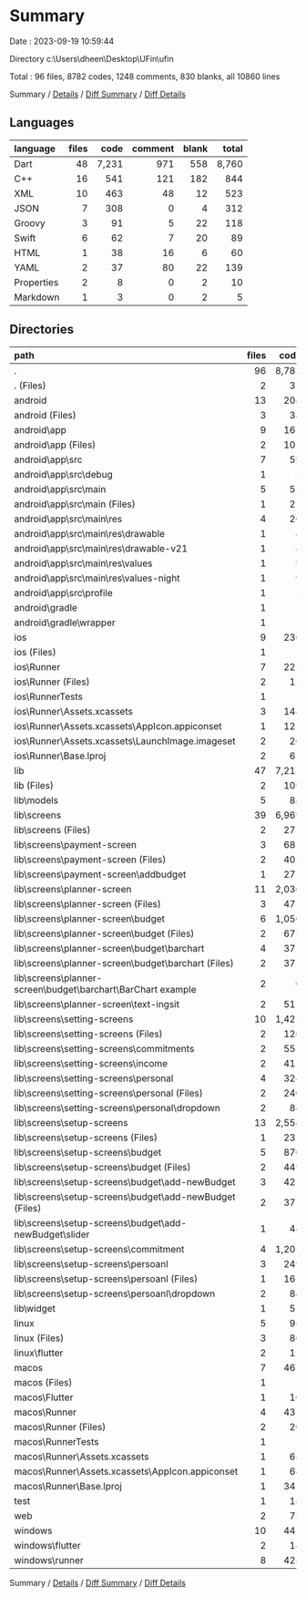# Summary

Date : 2023-09-19 10:59:44

Directory c:\\Users\\dheen\\Desktop\\UFin\\ufin

Total : 96 files,  8782 codes, 1248 comments, 830 blanks, all 10860 lines

Summary / [Details](details.md) / [Diff Summary](diff.md) / [Diff Details](diff-details.md)

## Languages
| language | files | code | comment | blank | total |
| :--- | ---: | ---: | ---: | ---: | ---: |
| Dart | 48 | 7,231 | 971 | 558 | 8,760 |
| C++ | 16 | 541 | 121 | 182 | 844 |
| XML | 10 | 463 | 48 | 12 | 523 |
| JSON | 7 | 308 | 0 | 4 | 312 |
| Groovy | 3 | 91 | 5 | 22 | 118 |
| Swift | 6 | 62 | 7 | 20 | 89 |
| HTML | 1 | 38 | 16 | 6 | 60 |
| YAML | 2 | 37 | 80 | 22 | 139 |
| Properties | 2 | 8 | 0 | 2 | 10 |
| Markdown | 1 | 3 | 0 | 2 | 5 |

## Directories
| path | files | code | comment | blank | total |
| :--- | ---: | ---: | ---: | ---: | ---: |
| . | 96 | 8,782 | 1,248 | 830 | 10,860 |
| . (Files) | 2 | 37 | 80 | 22 | 139 |
| android | 13 | 204 | 51 | 33 | 288 |
| android (Files) | 3 | 38 | 0 | 10 | 48 |
| android\\app | 9 | 161 | 51 | 22 | 234 |
| android\\app (Files) | 2 | 102 | 5 | 13 | 120 |
| android\\app\\src | 7 | 59 | 46 | 9 | 114 |
| android\\app\\src\\debug | 1 | 3 | 4 | 1 | 8 |
| android\\app\\src\\main | 5 | 53 | 38 | 7 | 98 |
| android\\app\\src\\main (Files) | 1 | 27 | 6 | 1 | 34 |
| android\\app\\src\\main\\res | 4 | 26 | 32 | 6 | 64 |
| android\\app\\src\\main\\res\\drawable | 1 | 4 | 7 | 2 | 13 |
| android\\app\\src\\main\\res\\drawable-v21 | 1 | 4 | 7 | 2 | 13 |
| android\\app\\src\\main\\res\\values | 1 | 9 | 9 | 1 | 19 |
| android\\app\\src\\main\\res\\values-night | 1 | 9 | 9 | 1 | 19 |
| android\\app\\src\\profile | 1 | 3 | 4 | 1 | 8 |
| android\\gradle | 1 | 5 | 0 | 1 | 6 |
| android\\gradle\\wrapper | 1 | 5 | 0 | 1 | 6 |
| ios | 9 | 236 | 4 | 13 | 253 |
| ios (Files) | 1 | 7 | 0 | 0 | 7 |
| ios\\Runner | 7 | 222 | 2 | 9 | 233 |
| ios\\Runner (Files) | 2 | 13 | 0 | 3 | 16 |
| ios\\RunnerTests | 1 | 7 | 2 | 4 | 13 |
| ios\\Runner\\Assets.xcassets | 3 | 148 | 0 | 4 | 152 |
| ios\\Runner\\Assets.xcassets\\AppIcon.appiconset | 1 | 122 | 0 | 1 | 123 |
| ios\\Runner\\Assets.xcassets\\LaunchImage.imageset | 2 | 26 | 0 | 3 | 29 |
| ios\\Runner\\Base.lproj | 2 | 61 | 2 | 2 | 65 |
| lib | 47 | 7,217 | 961 | 551 | 8,729 |
| lib (Files) | 2 | 109 | 13 | 12 | 134 |
| lib\\models | 5 | 84 | 97 | 13 | 194 |
| lib\\screens | 39 | 6,969 | 850 | 515 | 8,334 |
| lib\\screens (Files) | 2 | 275 | 2 | 31 | 308 |
| lib\\screens\\payment-screen | 3 | 682 | 15 | 49 | 746 |
| lib\\screens\\payment-screen (Files) | 2 | 405 | 12 | 29 | 446 |
| lib\\screens\\payment-screen\\addbudget | 1 | 277 | 3 | 20 | 300 |
| lib\\screens\\planner-screen | 11 | 2,036 | 768 | 178 | 2,982 |
| lib\\screens\\planner-screen (Files) | 3 | 475 | 19 | 25 | 519 |
| lib\\screens\\planner-screen\\budget | 6 | 1,050 | 742 | 117 | 1,909 |
| lib\\screens\\planner-screen\\budget (Files) | 2 | 673 | 138 | 41 | 852 |
| lib\\screens\\planner-screen\\budget\\barchart | 4 | 377 | 604 | 76 | 1,057 |
| lib\\screens\\planner-screen\\budget\\barchart (Files) | 2 | 377 | 0 | 37 | 414 |
| lib\\screens\\planner-screen\\budget\\barchart\\BarChart example | 2 | 0 | 604 | 39 | 643 |
| lib\\screens\\planner-screen\\text-ingsit | 2 | 511 | 7 | 36 | 554 |
| lib\\screens\\setting-screens | 10 | 1,422 | 13 | 101 | 1,536 |
| lib\\screens\\setting-screens (Files) | 2 | 126 | 0 | 13 | 139 |
| lib\\screens\\setting-screens\\commitments | 2 | 555 | 8 | 37 | 600 |
| lib\\screens\\setting-screens\\income | 2 | 417 | 4 | 21 | 442 |
| lib\\screens\\setting-screens\\personal | 4 | 324 | 1 | 30 | 355 |
| lib\\screens\\setting-screens\\personal (Files) | 2 | 240 | 0 | 16 | 256 |
| lib\\screens\\setting-screens\\personal\\dropdown | 2 | 84 | 1 | 14 | 99 |
| lib\\screens\\setup-screens | 13 | 2,554 | 52 | 156 | 2,762 |
| lib\\screens\\setup-screens (Files) | 1 | 232 | 0 | 14 | 246 |
| lib\\screens\\setup-screens\\budget | 5 | 870 | 15 | 73 | 958 |
| lib\\screens\\setup-screens\\budget (Files) | 2 | 449 | 2 | 31 | 482 |
| lib\\screens\\setup-screens\\budget\\add-newBudget | 3 | 421 | 13 | 42 | 476 |
| lib\\screens\\setup-screens\\budget\\add-newBudget (Files) | 2 | 377 | 1 | 30 | 408 |
| lib\\screens\\setup-screens\\budget\\add-newBudget\\slider | 1 | 44 | 12 | 12 | 68 |
| lib\\screens\\setup-screens\\commitment | 4 | 1,203 | 36 | 45 | 1,284 |
| lib\\screens\\setup-screens\\persoanl | 3 | 249 | 1 | 24 | 274 |
| lib\\screens\\setup-screens\\persoanl (Files) | 1 | 165 | 0 | 10 | 175 |
| lib\\screens\\setup-screens\\persoanl\\dropdown | 2 | 84 | 1 | 14 | 99 |
| lib\\widget | 1 | 55 | 1 | 11 | 67 |
| linux | 5 | 98 | 27 | 38 | 163 |
| linux (Files) | 3 | 86 | 18 | 27 | 131 |
| linux\\flutter | 2 | 12 | 9 | 11 | 32 |
| macos | 7 | 461 | 5 | 16 | 482 |
| macos (Files) | 1 | 7 | 0 | 0 | 7 |
| macos\\Flutter | 1 | 16 | 3 | 4 | 23 |
| macos\\Runner | 4 | 431 | 0 | 8 | 439 |
| macos\\Runner (Files) | 2 | 20 | 0 | 6 | 26 |
| macos\\RunnerTests | 1 | 7 | 2 | 4 | 13 |
| macos\\Runner\\Assets.xcassets | 1 | 68 | 0 | 1 | 69 |
| macos\\Runner\\Assets.xcassets\\AppIcon.appiconset | 1 | 68 | 0 | 1 | 69 |
| macos\\Runner\\Base.lproj | 1 | 343 | 0 | 1 | 344 |
| test | 1 | 14 | 10 | 7 | 31 |
| web | 2 | 73 | 16 | 7 | 96 |
| windows | 10 | 442 | 94 | 143 | 679 |
| windows\\flutter | 2 | 14 | 9 | 11 | 34 |
| windows\\runner | 8 | 428 | 85 | 132 | 645 |

Summary / [Details](details.md) / [Diff Summary](diff.md) / [Diff Details](diff-details.md)